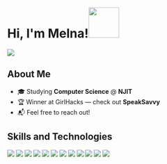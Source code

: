 <h1>Hi, I'm Melna!<img src="https://media.tenor.com/6OQG2anfD4AAAAAj/easter-eggs-cute.gif" height="70px" width="70px">
</h1>
<p>
  <a href="https://www.linkedin.com/in/melnaabraham/" target="_blank">
    <img src="https://img.shields.io/badge/-LinkedIn-blue?style=flat-square&logo=linkedin" />
  </a>
</p>


## About Me
- 🎓 Studying <strong>Computer Science</strong> @ <strong>NJIT</strong></li>
- 🏆 Winner at GirlHacks — check out <strong>SpeakSavvy</strong></li>
- 📬 Feel free to reach out!</li>


## Skills and Technologies
<p>
  <img src="https://img.shields.io/badge/Python-3776AB?style=flat&logo=python&logoColor=white" />
  <img src="https://img.shields.io/badge/Java-007396?style=flat&logo=java&logoColor=white" />
  <img src="https://img.shields.io/badge/C++-00599C?style=flat&logo=c%2B%2B&logoColor=white" />
  <img src="https://img.shields.io/badge/JavaScript-F7DF1E?style=flat&logo=javascript&logoColor=black" />
  <img src="https://img.shields.io/badge/HTML5-E34F26?style=flat&logo=html5&logoColor=white" />
  <img src="https://img.shields.io/badge/CSS3-1572B6?style=flat&logo=css3&logoColor=white" />
  <img src="https://img.shields.io/badge/React-61DAFB?style=flat&logo=react&logoColor=black" />
  <img src="https://img.shields.io/badge/Node.js-339933?style=flat&logo=nodedotjs&logoColor=white" />
  <img src="https://img.shields.io/badge/TensorFlow-FF6F00?style=flat&logo=tensorflow&logoColor=white" />
  <img src="https://img.shields.io/badge/Keras-D00000?style=flat&logo=keras&logoColor=white" />
  <img src="https://img.shields.io/badge/SQL-4479A1?style=flat&logo=mysql&logoColor=white" />
  <img src="https://img.shields.io/badge/Git-F05032?style=flat&logo=git&logoColor=white" />
</p>

